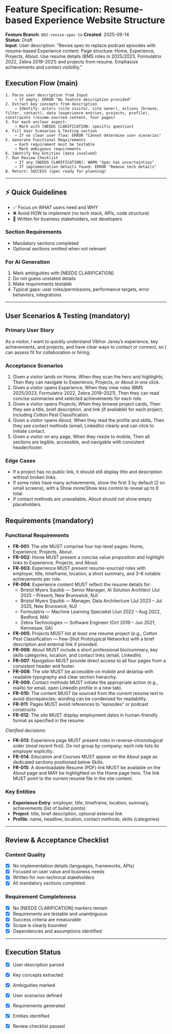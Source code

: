 # Feature Specification: Resume-based Experience Website Structure

**Feature Branch**: `002-revise-spec-to`
**Created**: 2025-09-14  
**Status**: Draft  
**Input**: User description: "Revise spec to replace podcast episodes with resume-based Experience content. Page structure: Home, Experience, Projects, About. Use resume details (BMS roles in 2025/2023, Formulatrix 2022, Zebra 2019–2021) and projects from resume. Emphasize achievements and contact visibility."

## Execution Flow (main)
```
1. Parse user description from Input
	→ If empty: ERROR "No feature description provided"
2. Extract key concepts from description
	→ Identify: actors (site visitor, site owner), actions (browse, filter, contact), data (experience entries, projects, profile), constraints (resume-sourced content, four pages)
3. For each unclear aspect:
	→ Mark with [NEEDS CLARIFICATION: specific question]
4. Fill User Scenarios & Testing section
	→ If no clear user flow: ERROR "Cannot determine user scenarios"
5. Generate Functional Requirements
	→ Each requirement must be testable
	→ Mark ambiguous requirements
6. Identify Key Entities (data involved)
7. Run Review Checklist
	→ If any [NEEDS CLARIFICATION]: WARN "Spec has uncertainties"
	→ If implementation details found: ERROR "Remove tech details"
8. Return: SUCCESS (spec ready for planning)
```

---

## ⚡ Quick Guidelines
- ✅ Focus on WHAT users need and WHY
- ❌ Avoid HOW to implement (no tech stack, APIs, code structure)
- 👥 Written for business stakeholders, not developers

### Section Requirements
- Mandatory sections completed
- Optional sections omitted when not relevant

### For AI Generation
1. Mark ambiguities with [NEEDS CLARIFICATION]
2. Do not guess unstated details
3. Make requirements testable
4. Typical gaps: user roles/permissions, performance targets, error behaviors, integrations

---

## User Scenarios & Testing (mandatory)

### Primary User Story
As a visitor, I want to quickly understand Vibhor Janey’s experience, key achievements, and projects, and have clear ways to contact or connect, so I can assess fit for collaboration or hiring.

### Acceptance Scenarios
1. Given a visitor lands on Home, When they scan the hero and highlights, Then they can navigate to Experience, Projects, or About in one click.
2. Given a visitor opens Experience, When they view roles (BMS 2025/2023, Formulatrix 2022, Zebra 2019–2021), Then they can read concise summaries and selected achievements for each role.
3. Given a visitor opens Projects, When they browse project cards, Then they see a title, brief description, and link (if available) for each project, including Cotton Pest Classification.
4. Given a visitor opens About, When they read the profile and skills, Then they see contact methods (email, LinkedIn) clearly and can click to initiate contact.
5. Given a visitor on any page, When they resize to mobile, Then all sections are legible, accessible, and navigable with consistent header/footer.

### Edge Cases
- If a project has no public link, it should still display title and description without broken links.
- If some roles have many achievements, show the first 3 by default (2 on small screens), with a Show more/Show less control to reveal up to 6 total.
- If contact methods are unavailable, About should not show empty placeholders.

## Requirements (mandatory)

### Functional Requirements
- **FR-001**: The site MUST comprise four top-level pages: Home, Experience, Projects, About.
- **FR-002**: Home MUST present a concise value proposition and highlight links to Experience, Projects, and About.
- **FR-003**: Experience MUST present resume-sourced roles with employer, title, timeframe, location, a short summary, and 3–6 notable achievements per role.
- **FR-004**: Experience content MUST reflect the resume details for:
  - Bristol Myers Squibb — Senior Manager, AI Solution Architect (Jul 2025 – Present, New Brunswick, NJ)
  - Bristol Myers Squibb — Manager, Data Architecture (Jul 2023 – Jul 2025, New Brunswick, NJ)
  - Formulatrix — Machine Learning Specialist (Jun 2022 – Aug 2022, Bedford, MA)
  - Zebra Technologies — Software Engineer (Oct 2019 – Jun 2021, Kennesaw, GA)
- **FR-005**: Projects MUST list at least one resume project (e.g., Cotton Pest Classification — Few-Shot Prototypical Networks) with a brief description and external link if provided.
- **FR-006**: About MUST include a short professional bio/summary, key skills categories, location, and contact links (email, LinkedIn).
- **FR-007**: Navigation MUST provide direct access to all four pages from a consistent header and footer.
- **FR-008**: The site MUST be accessible on mobile and desktop with readable typography and clear section hierarchy.
- **FR-009**: Contact methods MUST initiate the appropriate action (e.g., mailto for email, open LinkedIn profile in a new tab).
- **FR-010**: The content MUST be sourced from the current resume text to avoid discrepancies; wording can be condensed for readability.
- **FR-011**: Pages MUST avoid references to "episodes" or podcast constructs.
- **FR-012**: The site MUST display employment dates in human-friendly format as specified in the resume.

*Clarified decisions:*
- **FR-013**: Experience page MUST present roles in reverse-chronological order (most recent first). Do not group by company; each role lists its employer explicitly.
- **FR-014**: Education and Courses MUST appear on the About page as dedicated sections positioned below Skills.
- **FR-015**: A downloadable Resume (PDF) link MUST be available on the About page and MAY be highlighted on the Home page hero. The link MUST point to the current resume file in the site content.

### Key Entities
- **Experience Entry**: employer, title, timeframe, location, summary, achievements (list of bullet points)
- **Project**: title, brief description, optional external link
- **Profile**: name, headline, location, contact methods, skills (categories)

---

## Review & Acceptance Checklist

### Content Quality
- [x] No implementation details (languages, frameworks, APIs)
- [x] Focused on user value and business needs
- [x] Written for non-technical stakeholders
- [x] All mandatory sections completed

### Requirement Completeness
- [x] No [NEEDS CLARIFICATION] markers remain
- [x] Requirements are testable and unambiguous  
- [x] Success criteria are measurable
- [x] Scope is clearly bounded
- [x] Dependencies and assumptions identified

---

## Execution Status

- [x] User description parsed
- [x] Key concepts extracted
- [x] Ambiguities marked
- [x] User scenarios defined
- [x] Requirements generated
- [x] Entities identified
- [x] Review checklist passed

